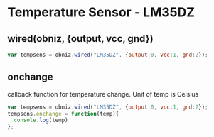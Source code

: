 # Temperature Sensor - LM35DZ

## wired(obniz, {output, vcc, gnd})
```javascript
var tempsens = obniz.wired("LM35DZ", {output:0, vcc:1, gnd:2});
```

## onchange 
callback function for temperature change.
Unit of temp is Celsius

```javascript
var tempsens = obniz.wired("LM35DZ", {output:0, vcc:1, gnd:2});
tempsens.onchange = function(temp){
  console.log(temp)
};
```